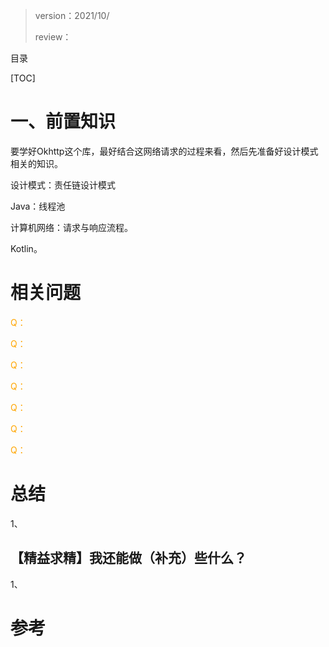 > version：2021/10/
>
> review：



目录

[TOC]



# 一、前置知识

要学好Okhttp这个库，最好结合这网络请求的过程来看，然后先准备好设计模式相关的知识。

设计模式：责任链设计模式

Java：线程池

计算机网络：请求与响应流程。

Kotlin。



# 相关问题

<font color='orange'>Q：</font>



<font color='orange'>Q：</font>



<font color='orange'>Q：</font>



<font color='orange'>Q：</font>



<font color='orange'>Q：</font>



<font color='orange'>Q：</font>



<font color='orange'>Q：</font>



# 总结

1、

## 【精益求精】我还能做（补充）些什么？

1、



# 参考

